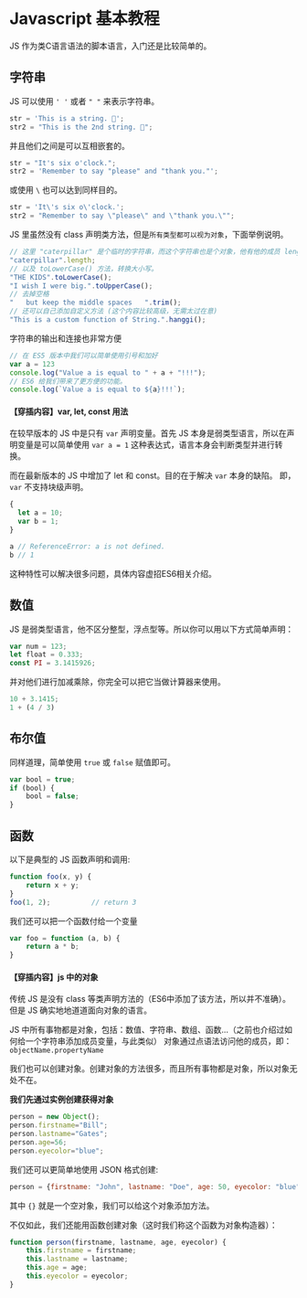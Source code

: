 # Javascript 基本教程

JS 作为类C语言语法的脚本语言，入门还是比较简单的。

## 字符串

JS 可以使用 `' '` 或者 `" "` 来表示字符串。

```js
str = 'This is a string. 👏';
str2 = "This is the 2nd string. 💁";
```

并且他们之间是可以互相嵌套的。

```js
str = "It's six o'clock.";
str2 = 'Remember to say "please" and "thank you."';
```

或使用 `\` 也可以达到同样目的。

```js
str = 'It\'s six o\'clock.';
str2 = "Remember to say \"please\" and \"thank you.\"";
```

JS 里虽然没有 class 声明类方法，但是`所有类型都可以视为对象`，下面举例说明。

```js
// 这里 "caterpillar" 是个临时的字符串，而这个字符串也是个对象，他有他的成员 length 表达当前字符串长度。
"caterpillar".length;
// 以及 toLowerCase() 方法，转换大小写。
"THE KIDS".toLowerCase();
"I wish I were big.".toUpperCase();
// 去掉空格
"   but keep the middle spaces   ".trim();
// 还可以自己添加自定义方法 (这个内容比较高级，无需太过在意)
"This is a custom function of String.".hanggi();
```

字符串的输出和连接也非常方便

```js
// 在 ES5 版本中我们可以简单使用引号和加好
var a = 123
console.log("Value a is equal to " + a + "!!!");
// ES6 给我们带来了更方便的功能。
console.log(`Value a is equal to ${a}!!!`);
```

#### 【穿插内容】var, let, const 用法

在较早版本的 JS 中是只有 `var` 声明变量。首先 JS 本身是弱类型语言，所以在声明变量是可以简单使用 `var a = 1` 这种表达式，语言本身会判断类型并进行转换。

而在最新版本的 JS 中增加了 let 和 const。目的在于解决 `var` 本身的缺陷。
即，`var` 不支持块级声明。

```js
{
  let a = 10;
  var b = 1;
}

a // ReferenceError: a is not defined.
b // 1
```
这种特性可以解决很多问题，具体内容虚招ES6相关介绍。

## 数值

JS 是弱类型语言，他不区分整型，浮点型等。所以你可以用以下方式简单声明：

```js
var num = 123;
let float = 0.333;
const PI = 3.1415926;
```

并对他们进行加减乘除，你完全可以把它当做计算器来使用。

```js
10 + 3.1415;
1 + (4 / 3)
```

## 布尔值

同样道理，简单使用 `true` 或 `false` 赋值即可。

```js
var bool = true;
if (bool) {
    bool = false;
}
```

## 函数

以下是典型的 JS 函数声明和调用:

```js
function foo(x, y) {
    return x + y;
}
foo(1, 2);          // return 3
```

我们还可以把一个函数付给一个变量

```js
var foo = function (a, b) {
    return a * b;
}
```

#### 【穿插内容】js 中的对象

传统 JS 是没有 class 等类声明方法的（ES6中添加了该方法，所以并不准确）。但是 JS 确实地地道道面向对象的语言。

JS 中所有事物都是对象，包括：数值、字符串、数组、函数...（之前也介绍过如何给一个字符串添加成员变量，与此类似）
对象通过点语法访问他的成员，即：`objectName.propertyName`

我们也可以创建对象。创建对象的方法很多，而且所有事物都是对象，所以对象无处不在。

**我们先通过实例创建获得对象**

```js
person = new Object();
person.firstname="Bill";
person.lastname="Gates";
person.age=56;
person.eyecolor="blue";
```

我们还可以更简单地使用 JSON 格式创建:

```js
person = {firstname: "John", lastname: "Doe", age: 50, eyecolor: "blue"};
```

其中 `{}` 就是一个空对象，我们可以给这个对象添加方法。

不仅如此，我们还能用函数创建对象（这时我们称这个函数为对象构造器）：

```js
function person(firstname, lastname, age, eyecolor) {
    this.firstname = firstname;
    this.lastname = lastname;
    this.age = age;
    this.eyecolor = eyecolor;
}
```


